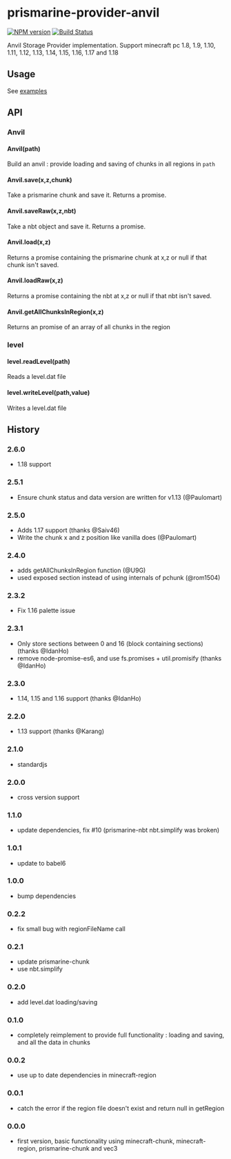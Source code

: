 # prismarine-provider-anvil
[![NPM version](https://img.shields.io/npm/v/prismarine-provider-anvil.svg)](http://npmjs.com/package/prismarine-provider-anvil)
[![Build Status](https://github.com/PrismarineJS/prismarine-provider-anvil/workflows/CI/badge.svg)](https://github.com/PrismarineJS/prismarine-provider-anvil/actions?query=workflow%3A%22CI%22)

Anvil Storage Provider implementation. Support minecraft pc 1.8, 1.9, 1.10, 1.11, 1.12, 1.13, 1.14, 1.15, 1.16, 1.17 and 1.18

## Usage

See [examples](examples)

## API

### Anvil

#### Anvil(path)
Build an anvil : provide loading and saving of chunks in all regions in `path`

#### Anvil.save(x,z,chunk)

Take a prismarine chunk and save it. Returns a promise.

#### Anvil.saveRaw(x,z,nbt)

Take a nbt object and save it. Returns a promise.

#### Anvil.load(x,z)

Returns a promise containing the prismarine chunk at x,z or null if that chunk isn't saved.

#### Anvil.loadRaw(x,z)

Returns a promise containing the nbt at x,z or null if that nbt isn't saved.

#### Anvil.getAllChunksInRegion(x,z)

Returns an promise of an array of all chunks in the region

### level

#### level.readLevel(path)

Reads a level.dat file

#### level.writeLevel(path,value)

Writes a level.dat file

## History

### 2.6.0

* 1.18 support

### 2.5.1

* Ensure chunk status and data version are written for v1.13 (@Paulomart)

### 2.5.0

* Adds 1.17 support (thanks @Saiv46)
* Write the chunk x and z position like vanilla does (@Paulomart)

### 2.4.0

* adds getAllChunksInRegion function (@U9G)
* used exposed section instead of using internals of pchunk (@rom1504)

### 2.3.2

* Fix 1.16 palette issue

### 2.3.1

* Only store sections between 0 and 16 (block containing sections) (thanks @IdanHo)
* remove node-promise-es6, and use fs.promises + util.promisify (thanks @IdanHo)

### 2.3.0

* 1.14, 1.15 and 1.16 support (thanks @IdanHo)

### 2.2.0

* 1.13 support (thanks @Karang)

### 2.1.0

* standardjs

### 2.0.0

* cross version support

### 1.1.0

* update dependencies, fix #10 (prismarine-nbt nbt.simplify was broken)

### 1.0.1

* update to babel6

### 1.0.0

* bump dependencies

### 0.2.2

* fix small bug with regionFileName call

### 0.2.1

* update prismarine-chunk
* use nbt.simplify

### 0.2.0

* add level.dat loading/saving

### 0.1.0

* completely reimplement to provide full functionality :  loading and saving, and all the data in chunks

### 0.0.2

* use up to date dependencies in minecraft-region

### 0.0.1

* catch the error if the region file doesn't exist and return null in getRegion

### 0.0.0

* first version, basic functionality using minecraft-chunk, minecraft-region, prismarine-chunk and vec3
